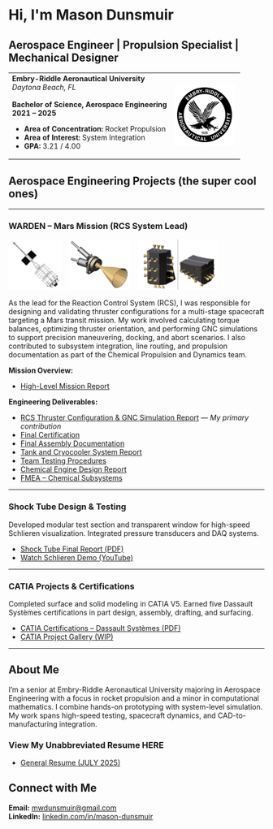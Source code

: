 # Hi, I'm Mason Dunsmuir
##  Aerospace Engineer | Propulsion Specialist | Mechanical Designer

<table>
  <tr>
    <td valign="top" width="70%">
      <strong>Embry-Riddle Aeronautical University</strong><br/>
      <em>Daytona Beach, FL</em><br/><br/>
      <strong>Bachelor of Science, Aerospace Engineering</strong><br/>
      <strong>2021 – 2025</strong><br/>
      <ul>
        <li><strong>Area of Concentration:</strong> Rocket Propulsion</li>
        <li><strong>Area of Interest:</strong> System Integration</li>
        <li><strong>GPA:</strong> 3.21 / 4.00</li>
      </ul>
    </td>
    <td width="30%">
      <img src="erauLOGO.png" alt="Embry-Riddle Logo" width="120"/>
    </td>
  </tr>
</table>

## Aerospace Engineering Projects (the super cool ones)
---
<h3>WARDEN – Mars Mission (RCS System Lead)</h3>

<p>
  <img src="wardenimg.png" alt="WARDEN Logo" height="100" style="margin-right: 10px;">
  <img src="rcs_nozzle.png" alt="RCS Nozzle" height="100" style="margin-right: 10px;">
  <img src="rcs_assembly.png" alt="RCS Assembly" height="100">
<p>
As the lead for the Reaction Control System (RCS), I was responsible for designing and validating thruster configurations for a multi-stage spacecraft targeting a Mars transit mission. My work involved calculating torque balances, optimizing thruster orientation, and performing GNC simulations to support precision maneuvering, docking, and abort scenarios. I also contributed to subsystem integration, line routing, and propulsion documentation as part of the Chemical Propulsion and Dynamics team.
</p>

**Mission Overview:**
- [High-Level Mission Report](High-Level_Mission_Report.pdf)

**Engineering Deliverables:**
- [RCS Thruster Configuration & GNC Simulation Report](WARDEN_RCS_System_Report.pdf) — *My primary contribution*
- [Final Certification](Final_Certification.pdf)
- [Final Assembly Documentation](Final_Assembly_Report.pdf)
- [Tank and Cryocooler System Report](Tank_and_Cryocooler_System_Report.pdf)
- [Team Testing Procedures](Chemical_Team_Testing_Procedures_Documentation.pdf)
- [Chemical Engine Design Report](Chemical_Engine_System_Report.pdf)
- [FMEA – Chemical Subsystems](ChemicalFMEA.pdf)
---
### Shock Tube Design & Testing

Developed modular test section and transparent window for high-speed Schlieren visualization. Integrated pressure transducers and DAQ systems.

- [Shock Tube Final Report (PDF)](Shock_Tube_Final_Report.pdf)  
- [Watch Schlieren Demo (YouTube)](https://youtu.be/UaHGwScwaRw)

---

### CATIA Projects & Certifications

Completed surface and solid modeling in CATIA V5. Earned five Dassault Systèmes certifications in part design, assembly, drafting, and surfacing.

- [CATIA Certifications – Dassault Systèmes (PDF)](Catia.Certs.2025.pdf)
- [CATIA Project Gallery (WIP)](EngineAssembly.pdf)

---

## About Me

I’m a senior at Embry-Riddle Aeronautical University majoring in Aerospace Engineering with a focus in rocket propulsion and a minor in computational mathematics. I combine hands-on prototyping with system-level simulation. My work spans high-speed testing, spacecraft dynamics, and CAD-to-manufacturing integration.
### View My Unabbreviated Resume HERE
- [General Resume (JULY 2025)]()  


## Connect with Me

**Email:** [mwdunsmuir@gmail.com](mailto:mwdunsmuir@gmail.com)  
**LinkedIn:** [linkedin.com/in/mason-dunsmuir](https://www.linkedin.com/in/mason-dunsmuir)
